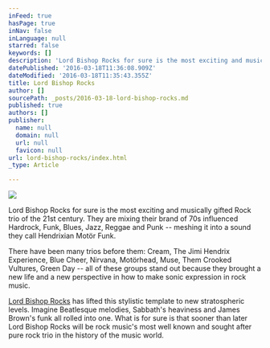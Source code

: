 ```yaml
---
inFeed: true
hasPage: true
inNav: false
inLanguage: null
starred: false
keywords: []
description: 'Lord Bishop Rocks for sure is the most exciting and musically gifted Rock trio of the 21st century. They are mixing their brand of 70s influenced Hardrock, Funk, Blues, Jazz, Reggae and Punk – meshing it into a sound they call Hendrixian Motör Funk.'
datePublished: '2016-03-18T11:36:08.909Z'
dateModified: '2016-03-18T11:35:43.355Z'
title: Lord Bishop Rocks
author: []
sourcePath: _posts/2016-03-18-lord-bishop-rocks.md
published: true
authors: []
publisher:
  name: null
  domain: null
  url: null
  favicon: null
url: lord-bishop-rocks/index.html
_type: Article

---
```

![](https://the-grid-user-content.s3-us-west-2.amazonaws.com/360fc9e8-ead5-47c3-9b9f-abd1cf755014.jpg)

Lord Bishop Rocks for sure is the most exciting and musically gifted Rock trio of the 21st century. They are mixing their brand of 70s influenced Hardrock, Funk, Blues, Jazz, Reggae and Punk -- meshing it into a sound they call Hendrixian Motör Funk.

There have been many trios before them: Cream, The Jimi Hendrix Experience, Blue Cheer, Nirvana, Motörhead, Muse, Them Crooked Vultures, Green Day -- all of these groups stand out because they brought a new life and a new perspective in how to make sonic expression in rock music.

[Lord Bishop Rocks][0] has lifted this stylistic template to new stratospheric levels. Imagine Beatlesque melodies, Sabbath's heaviness and James Brown's funk all rolled into one. What is for sure is that sooner than later Lord Bishop Rocks will be rock music's most well known and sought after pure rock trio in the history of the music world.

[0]: http://lordbishoprocks.com/